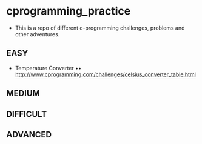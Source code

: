 # cprogramming_practice
- This is a repo of different c-programming challenges, problems and other adventures.

## EASY
- Temperature Converter
•• http://www.cprogramming.com/challenges/celsius_converter_table.html


## MEDIUM


## DIFFICULT


## ADVANCED


